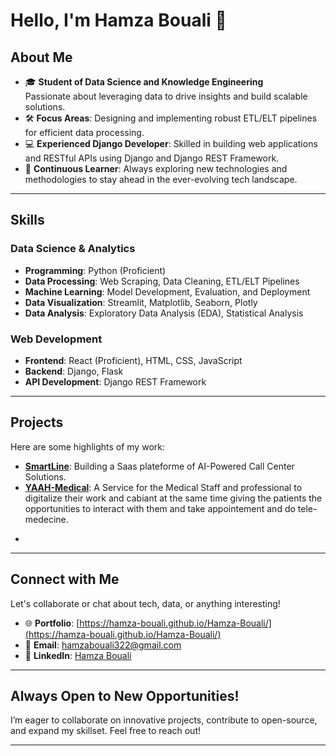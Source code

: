# Hello, I'm Hamza Bouali 👋

## About Me
- 🎓 **Student of Data Science and Knowledge Engineering**  
  Passionate about leveraging data to drive insights and build scalable solutions.  
- 🛠️ **Focus Areas**: Designing and implementing robust ETL/ELT pipelines for efficient data processing.  
- 💻 **Experienced Django Developer**: Skilled in building web applications and RESTful APIs using Django and Django REST Framework.  
- 🌱 **Continuous Learner**: Always exploring new technologies and methodologies to stay ahead in the ever-evolving tech landscape.  

---

## Skills

### **Data Science & Analytics**
- **Programming**: Python (Proficient)  
- **Data Processing**: Web Scraping, Data Cleaning, ETL/ELT Pipelines  
- **Machine Learning**: Model Development, Evaluation, and Deployment  
- **Data Visualization**: Streamlit, Matplotlib, Seaborn, Plotly  
- **Data Analysis**: Exploratory Data Analysis (EDA), Statistical Analysis  

### **Web Development**
- **Frontend**: React (Proficient), HTML, CSS, JavaScript  
- **Backend**: Django, Flask  
- **API Development**: Django REST Framework  

---

## Projects
Here are some highlights of my work:  
- **[SmartLine](https://landing-page-orpin-two-87.vercel.app/)**: Building a Saas plateforme of AI-Powered Call Center Solutions.
- **[YAAH-Medical](https://yaah-v2-dep5xjlor-hamzas-projects-aeb0387c.vercel.app/login)**: A Service for the Medical Staff and professional to digitalize their work and cabiant at the same time giving the patients the opportunities to interact with them and take appointement and do tele-medecine.  
*

---

## Connect with Me
Let's collaborate or chat about tech, data, or anything interesting!  
- 🌐 **Portfolio**: [https://hamza-bouali.github.io/Hamza-Bouali/](https://hamza-bouali.github.io/Hamza-Bouali/)  
- 📧 **Email**: [hamzabouali322@gmail.com](mailto:hamzabouali322@gmail.com)  
- 💼 **LinkedIn**: [Hamza Bouali](https://www.linkedin.com/in/hamza-bouali-4b11861a1/)  

---

## Always Open to New Opportunities!  
I’m eager to collaborate on innovative projects, contribute to open-source, and expand my skillset. Feel free to reach out!  

---

<!---
Hamza-Bouali/Hamza-Bouali is a ✨ special ✨ repository because its `README.md` (this file) appears on your GitHub profile.
You can click the Preview link to take a look at your changes.
--->


